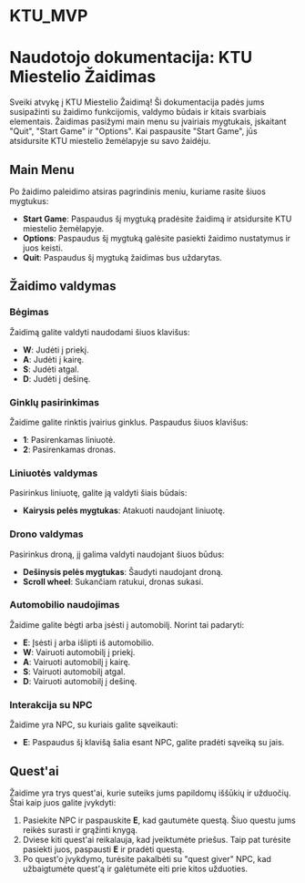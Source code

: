 # KTU_MVP
# Naudotojo dokumentacija: KTU Miestelio Žaidimas

Sveiki atvykę į KTU Miestelio Žaidimą! Ši dokumentacija padės jums susipažinti su žaidimo funkcijomis, valdymo būdais ir kitais svarbiais elementais. Žaidimas pasižymi main menu su įvairiais mygtukais, įskaitant "Quit", "Start Game" ir "Options". Kai paspausite "Start Game", jūs atsidursite KTU miestelio žemėlapyje su savo žaidėju.

## Main Menu

Po žaidimo paleidimo atsiras pagrindinis meniu, kuriame rasite šiuos mygtukus:

- **Start Game**: Paspaudus šį mygtuką pradėsite žaidimą ir atsidursite KTU miestelio žemėlapyje.
- **Options**: Paspaudus šį mygtuką galėsite pasiekti žaidimo nustatymus ir juos keisti.
- **Quit**: Paspaudus šį mygtuką žaidimas bus uždarytas.

## Žaidimo valdymas

### Bėgimas
Žaidimą galite valdyti naudodami šiuos klavišus:

- **W**: Judėti į priekį.
- **A**: Judėti į kairę.
- **S**: Judėti atgal.
- **D**: Judėti į dešinę.

### Ginklų pasirinkimas
Žaidime galite rinktis įvairius ginklus. Paspaudus šiuos klavišus:

- **1**: Pasirenkamas liniuotė.
- **2**: Pasirenkamas dronas.

### Liniuotės valdymas
Pasirinkus liniuotę, galite ją valdyti šiais būdais:

- **Kairysis pelės mygtukas**: Atakuoti naudojant liniuotę.

### Drono valdymas
Pasirinkus droną, jį galima valdyti naudojant šiuos būdus:

- **Dešinysis pelės mygtukas**: Šaudyti naudojant droną.
- **Scroll wheel**: Sukančiam ratukui, dronas sukasi.

### Automobilio naudojimas
Žaidime galite bėgti arba įsėsti į automobilį. Norint tai padaryti:

- **E**: Įsėsti į arba išlipti iš automobilio.
- **W**: Vairuoti automobilį į priekį.
- **A**: Vairuoti automobilį į kairę.
- **S**: Vairuoti automobilį atgal.
- **D**: Vairuoti automobilį į dešinę.

### Interakcija su NPC
Žaidime yra NPC, su kuriais galite sąveikauti:

- **E**: Paspaudus šį klavišą šalia esant NPC, galite pradėti sąveiką su jais.

## Quest'ai

Žaidime yra trys quest'ai, kurie suteiks jums papildomų iššūkių ir užduočių. Štai kaip juos galite įvykdyti:

1. Pasiekite NPC ir paspauskite **E**, kad gautumėte questą. Šiuo questu jums reikės surasti ir grąžinti knygą.
2. Dviese kiti quest'ai reikalauja, kad įveiktumėte priešus. Taip pat turėsite pasiekti juos, paspausti **E** ir pradėti questą.
3. Po quest'o įvykdymo, turėsite pakalbėti su "quest giver" NPC, kad užbaigtumėte quest'ą ir galėtumėte eiti prie kitos užduoties.

